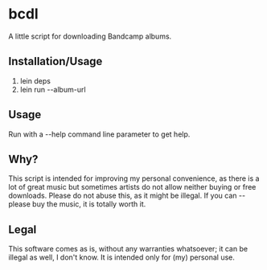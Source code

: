 bcdl
====

A little script for downloading Bandcamp albums. 

Installation/Usage
------------------

1. lein deps
2. lein run --album-url <album URL>

Usage
-----

Run with a --help command line parameter to get help.

Why?
----

This script is intended for improving my personal convenience, as there is a lot of great music but sometimes artists do not allow neither buying or free downloads. 
Please do not abuse this, as it might be illegal. If you can -- please buy the music, it is totally worth it.

Legal
-----

This software comes as is, without any warranties whatsoever; it can be illegal as well, I don't know. It is intended only for (my) personal use.